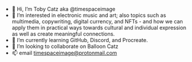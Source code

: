 - 👋 Hi, I’m Toby Catz aka @timespaceimage
- 👀 I’m interested in electronic music and art; also topics such as multimedia, copywriting, digital currency, and NFTs - and how we can apply them in practical ways towards cultural and individual expression as well as create meaningful connections.
- 🌱 I’m currently learning GitHub, Discord, and Procreate.
- 💞️ I’m looking to collaborate on Balloon Catz
- 📫 email timespaceimage@protonmail.com

<!---
timespaceimage/timespaceimage is a ✨ special ✨ repository because its `README.md` (this file) appears on your GitHub profile.
You can click the Preview link to take a look at your changes.
--->
